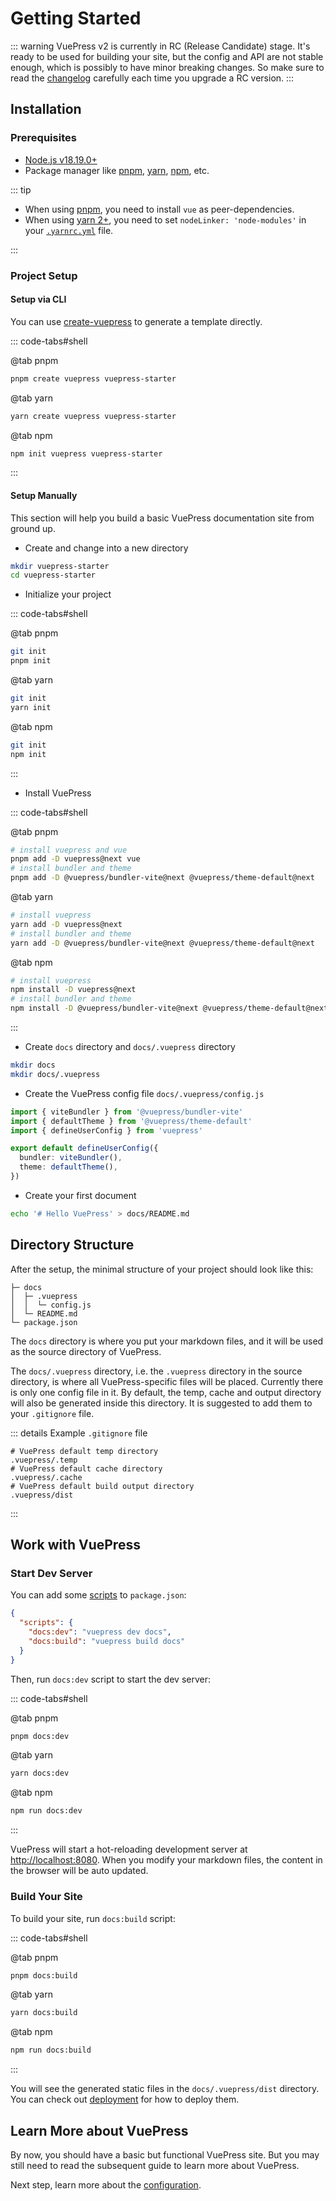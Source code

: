 # Getting Started

::: warning
VuePress v2 is currently in RC (Release Candidate) stage. It's ready to be used for building your site, but the config and API are not stable enough, which is possibly to have minor breaking changes. So make sure to read the [changelog](https://github.com/vuepress/core/blob/main/CHANGELOG.md) carefully each time you upgrade a RC version.
:::

## Installation

### Prerequisites

- [Node.js v18.19.0+](https://nodejs.org/)
- Package manager like [pnpm](https://pnpm.io), [yarn](https://classic.yarnpkg.com/en/), [npm](https://www.npmjs.com), etc.

::: tip

- When using [pnpm](https://pnpm.io/), you need to install `vue` as peer-dependencies.
- When using [yarn 2+](https://yarnpkg.com/), you need to set `nodeLinker: 'node-modules'` in your [`.yarnrc.yml`](https://yarnpkg.com/configuration/yarnrc#nodeLinker) file.

:::

### Project Setup

#### Setup via CLI

You can use [create-vuepress](https://www.npmjs.com/package/create-vuepress) to generate a template directly.

::: code-tabs#shell

@tab pnpm

```bash
pnpm create vuepress vuepress-starter
```

@tab yarn

```bash
yarn create vuepress vuepress-starter
```

@tab npm

```bash
npm init vuepress vuepress-starter
```

:::

#### Setup Manually

This section will help you build a basic VuePress documentation site from ground up.

- Create and change into a new directory

```bash
mkdir vuepress-starter
cd vuepress-starter
```

- Initialize your project

::: code-tabs#shell

@tab pnpm

```bash
git init
pnpm init
```

@tab yarn

```bash
git init
yarn init
```

@tab npm

```bash
git init
npm init
```

:::

- Install VuePress

::: code-tabs#shell

@tab pnpm

```bash
# install vuepress and vue
pnpm add -D vuepress@next vue
# install bundler and theme
pnpm add -D @vuepress/bundler-vite@next @vuepress/theme-default@next
```

@tab yarn

```bash
# install vuepress
yarn add -D vuepress@next
# install bundler and theme
yarn add -D @vuepress/bundler-vite@next @vuepress/theme-default@next
```

@tab npm

```bash
# install vuepress
npm install -D vuepress@next
# install bundler and theme
npm install -D @vuepress/bundler-vite@next @vuepress/theme-default@next
```

:::

- Create `docs` directory and `docs/.vuepress` directory

```bash
mkdir docs
mkdir docs/.vuepress
```

- Create the VuePress config file `docs/.vuepress/config.js`

```ts
import { viteBundler } from '@vuepress/bundler-vite'
import { defaultTheme } from '@vuepress/theme-default'
import { defineUserConfig } from 'vuepress'

export default defineUserConfig({
  bundler: viteBundler(),
  theme: defaultTheme(),
})
```

- Create your first document

```bash
echo '# Hello VuePress' > docs/README.md
```

## Directory Structure

After the setup, the minimal structure of your project should look like this:

```
├─ docs
│  ├─ .vuepress
│  │  └─ config.js
│  └─ README.md
└─ package.json
```

The `docs` directory is where you put your markdown files, and it will be used as the source directory of VuePress.

The `docs/.vuepress` directory, i.e. the `.vuepress` directory in the source directory, is where all VuePress-specific files will be placed. Currently there is only one config file in it. By default, the temp, cache and output directory will also be generated inside this directory. It is suggested to add them to your `.gitignore` file.

::: details Example `.gitignore` file

```
# VuePress default temp directory
.vuepress/.temp
# VuePress default cache directory
.vuepress/.cache
# VuePress default build output directory
.vuepress/dist
```

:::

## Work with VuePress

### Start Dev Server

You can add some [scripts](https://classic.yarnpkg.com/en/docs/package-json#toc-scripts) to `package.json`:

```json
{
  "scripts": {
    "docs:dev": "vuepress dev docs",
    "docs:build": "vuepress build docs"
  }
}
```

Then, run `docs:dev` script to start the dev server:

::: code-tabs#shell

@tab pnpm

```bash
pnpm docs:dev
```

@tab yarn

```bash
yarn docs:dev
```

@tab npm

```bash
npm run docs:dev
```

:::

VuePress will start a hot-reloading development server at [http://localhost:8080](http://localhost:8080). When you modify your markdown files, the content in the browser will be auto updated.

### Build Your Site

To build your site, run `docs:build` script:

::: code-tabs#shell

@tab pnpm

```bash
pnpm docs:build
```

@tab yarn

```bash
yarn docs:build
```

@tab npm

```bash
npm run docs:build
```

:::

You will see the generated static files in the `docs/.vuepress/dist` directory. You can check out [deployment](./deployment.md) for how to deploy them.

## Learn More about VuePress

By now, you should have a basic but functional VuePress site. But you may still need to read the subsequent guide to learn more about VuePress.

Next step, learn more about the [configuration](./configuration.md).